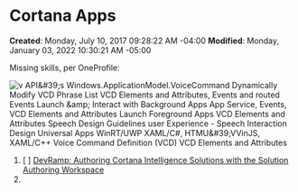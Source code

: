 # Cortana Apps

**Created**: Monday, July 10, 2017 09:28:22 AM -04:00
**Modified**: Monday, January 03, 2022 10:30:21 AM -05:00


Missing skills, per OneProfile:

![v API&amp;#39;s &#xA;Windows.ApplicationModel.VoiceCommand &#xA;Dynamically Modify VCD Phrase List &#xA;VCD Elements and Attributes, Events and &#xA;routed Events &#xA;Launch &amp;amp; Interact with Background &#xA;Apps &#xA;App Service, Events, VCD Elements and &#xA;Attributes &#xA;Launch Foreground Apps &#xA;VCD Elements and Attributes &#xA;Speech Design Guidelines &#xA;user Experience - Speech Interaction &#xA;Design &#xA;Universal Apps &#xA;WinRT/UWP &#xA;XAML/C#, HTMU&amp;#39;VVinJS, XAML/C++ &#xA;Voice Command Definition (VCD) &#xA;VCD Elements and Attributes ](/Attachments/1-d6a33b598fe4460291d4eafd175eb575.png)

1. [ ] [DevRamp: Authoring Cortana Intelligence Solutions with the Solution Authoring Workspace](https://microsoft.sharepoint.com/sites/infopedia/Attachments/details/AEVD-3-120868)
2.